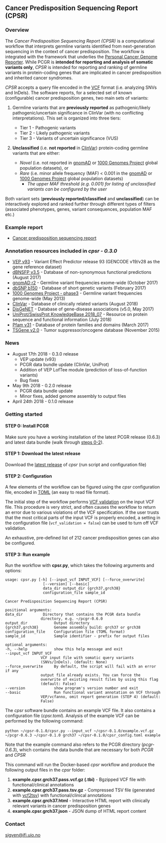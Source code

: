 ## Cancer Predisposition Sequencing Report (CPSR)

### Overview

The *Cancer Predisposition Sequencing Report (CPSR)* is a computational workflow that interprets germline variants identified from next-generation sequencing in the context of cancer predisposition. The workflow is integrated with the framework that underlies the [Personal Cancer Genome Reporter](https://github.com/sigven). While PCGR is **intended for reporting and analysis of somatic variants only**, *CPSR* is intended for reporting and ranking of germline variants in protein-coding genes that are implicated in cancer predisposition and inherited cancer syndromes.

*CPSR* accepts a query file encoded in the [VCF](https://samtools.github.io/hts-specs/VCFv4.2.pdf) format (i.e. analyzing SNVs and InDels). The software reports, for a selected set of known (configurable) cancer predisposition genes, two main sets of variants:

1. Germline variants that are **previously reported** as pathogenic/likely pathogenic/uncertain significance in ClinVar (with no conflicting interpretations). This set is organized into three tiers:
	* Tier 1 - Pathogenic variants
	* Tier 2 - Likely pathogenic variants
	* Tier 3 - Variants of uncertain significance (VUS)


2. **Unclassified** (i.e. **not reported** in [ClinVar](https://www.ncbi.nlm.nih.gov/clinvar/)) protein-coding germline variants that are either:
	* *Novel* (i.e. not reported in [gnomAD](http://gnomad.broadinstitute.org/) or [1000 Genomes Project](http://www.internationalgenome.org/) global population datasets), or
	* *Rare* (i.e. minor allele frequency (MAF) < 0.001 in the [gnomAD](http://gnomad.broadinstitute.org/) or [1000 Genomes Project](http://www.internationalgenome.org/) global population datasets)
		* *The upper MAF threshold (e.g. 0.001) for listing of unclassified variants can be configured by the user*

Both variant sets (**previously reported/classified** and **unclassified**) can be interactively explored and ranked further through different types of filters (associated phenotypes, genes, variant consequences, population MAF etc.)

### Example report

* [Cancer predisposition sequencing report](http://folk.uio.no/sigven/example.cpsr.html)

### Annotation resources included in _cpsr - 0.3.0_

* [VEP v93](http://www.ensembl.org/info/docs/tools/vep/index.html) - Variant Effect Predictor release 93 (GENCODE v19/v28 as the gene reference dataset)
* [dBNSFP v3.5](https://sites.google.com/site/jpopgen/dbNSFP) - Database of non-synonymous functional predictions (August 2017)
* [gnomAD r2](http://gnomad.broadinstitute.org/) - Germline variant frequencies exome-wide (October 2017)
* [dbSNP b150](http://www.ncbi.nlm.nih.gov/SNP/) - Database of short genetic variants (February 2017)
* [1000 Genomes Project - phase3](ftp://ftp.1000genomes.ebi.ac.uk/vol1/ftp/release/20130502/) - Germline variant frequencies genome-wide (May 2013)
* [ClinVar](http://www.ncbi.nlm.nih.gov/clinvar/) - Database of clinically related variants (August 2018)
* [DisGeNET](http://www.disgenet.org) - Database of gene-disease associations (v5.0, May 2017)
* [UniProt/SwissProt KnowledgeBase 2018_07](http://www.uniprot.org) - Resource on protein sequence and functional information (July 2018)
* [Pfam v31](http://pfam.xfam.org) - Database of protein families and domains (March 2017)
* [TSGene v2.0](http://bioinfo.mc.vanderbilt.edu/TSGene/) - Tumor suppressor/oncogene database (November 2015)

### News
* August 17th 2018 - 0.3.0 release
	* VEP update (v93)
	* PCGR data bundle update (ClinVar, UniProt)
	* Addition of VEP LofTee module (prediction of loss-of-function variants)
	* Bug fixes
* May 9th 2018 - 0.2.0 release
	* PCGR data bundle update
	* Minor fixes, added genome assembly to output files
* April 24th 2018 - 0.1.0 release

### Getting started

#### STEP 0: Install PCGR

Make sure you have a working installation of the latest PCGR release (0.6.3) and latest data bundle (walk through [steps 0-2](https://github.com/sigven/pcgr#getting-started)).

#### STEP 1: Download the latest release

Download the [latest release](https://github.com/sigven/releases/) of *cpsr* (run script and configuration file)

#### STEP 2: Configuration

A few elements of the workflow can be figured using the *cpsr* configuration file, encoded in [TOML](https://github.com/toml-lang/toml) (an easy to read file format).

The initial step of the workflow performs [VCF validation](https://github.com/EBIvariation/vcf-validator) on the input VCF file. This procedure is very strict, and often causes the workflow to return an error due to various violations of the VCF specification. If the user trusts that the most critical parts of the input VCF is properly encoded,  a setting in the configuration file (`vcf_validation = false`) can be used to turn off VCF validation.

An exhaustive, pre-defined list of 212 cancer predisposition genes can also be configured.

#### STEP 3: Run example

Run the workflow with **cpsr.py**, which takes the following arguments and options:

	usage: cpsr.py [-h] [--input_vcf INPUT_VCF] [--force_overwrite]
					 [--version] [--basic]
					 data_dir output_dir {grch37,grch38}
					 configuration_file sample_id

	Cancer Predisposition Sequencing Report (CPSR)

	positional arguments:
	data_dir         Directory that contains the PCGR data bundle
				    directory, e.g. ~/pcgr-0.6.0
	output_dir            Output directory
	{grch37,grch38}       Genome assembly build: grch37 or grch38
	configuration_file    Configuration file (TOML format)
	sample_id             Sample identifier - prefix for output files

	optional arguments:
	-h, --help            show this help message and exit
	--input_vcf INPUT_VCF
				    VCF input file with somatic query variants
				    (SNVs/InDels). (default: None)
	--force_overwrite     By default, the script will fail with an error if any
				    output file already exists. You can force the
				    overwrite of existing result files by using this flag
				    (default: False)
	--version             show program's version number and exit
	--basic               Run functional variant annotation on VCF through
				    VEP/vcfanno, omit report generation (STEP 4) (default:
				    False)



The *cpsr* software bundle contains an example VCF file. It also contains a configuration file (*cpsr.toml*). Analysis of the example VCF can be performed by the following command:

`python ~/cpsr-0.1.0/cpsr.py --input_vcf ~/cpsr-0.1.0/example.vcf.gz`
` ~/pcgr-0.6.3 ~/cpsr-0.1.0 grch37 ~/cpsr-0.1.0/cpsr_config.toml example`

Note that the example command also refers to the PCGR directory (*pcgr-0.6.3*), which contains the data bundle that are necessary for both *PCGR* and *CPSR*

This command will run the Docker-based *cpsr* workflow and produce the following output files in the _cpsr_ folder:

  1. __example.cpsr.grch37.pass.vcf.gz (.tbi)__ - Bgzipped VCF file with functional/clinical annotations
  2. __example.cpsr.grch37.pass.tsv.gz__ - Compressed TSV file (generated with [vcf2tsv](https://github.com/sigven/vcf2tsv)) with functional/clinical annotations
  3. __example.cpsr.grch37.html__ - Interactive HTML report with clinically relevant variants in cancer predisposition genes
  4. __example.cpsr.grch37.json__ - JSON dump of HTML report content


### Contact

sigven@ifi.uio.no
